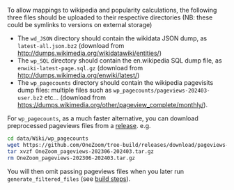 To allow mappings to wikipedia and popularity calculations, the following three files
should be uploaded to their respective directories (NB: these could be symlinks to
versions on external storage)

* The `wd_JSON` directory should contain the wikidata JSON dump, as `latest-all.json.bz2`
(download from <http://dumps.wikimedia.org/wikidatawiki/entities/>)
* The `wp_SQL` directory should contain the en.wikipedia SQL dump file, as `enwiki-latest-page.sql.gz`
(download from <http://dumps.wikimedia.org/enwiki/latest/>)
* The `wp_pagecounts` directory should contain the wikipedia pagevisits dump files:
multiple files such as `wp_pagecounts/pageviews-202403-user.bz2` etc... 
(download from <https://dumps.wikimedia.org/other/pageview_complete/monthly/>).

For `wp_pagecounts`, as a much faster alternative, you can download preprocessed pageviews files from a [release](https://github.com/OneZoom/tree-build/releases). e.g.

```bash
cd data/Wiki/wp_pagecounts
wget https://github.com/OneZoom/tree-build/releases/download/pageviews-202306-202403/OneZoom_pageviews-202306-202403.tar.gz
tar xvzf OneZoom_pageviews-202306-202403.tar.gz
rm OneZoom_pageviews-202306-202403.tar.gz
```

You will then omit passing pageviews files when you later run `generate_filtered_files` (see [build steps](../../oz_tree_build/README.markdown)).